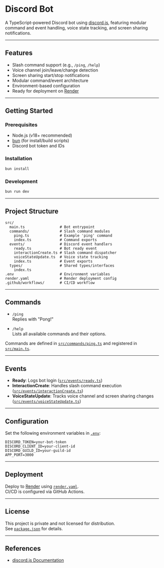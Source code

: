 # Discord Bot

A TypeScript-powered Discord bot using [discord.js](https://discord.js.org/), featuring modular command and event handling, voice state tracking, and screen sharing notifications.

---

## Features

- Slash command support (e.g., `/ping`, `/help`)
- Voice channel join/leave/change detection
- Screen sharing start/stop notifications
- Modular command/event architecture
- Environment-based configuration
- Ready for deployment on [Render](https://render.com/)

---

## Getting Started

### Prerequisites

- Node.js (v18+ recommended)
- [bun](https://bun.sh/) (for install/build scripts)
- Discord bot token and IDs

### Installation

```sh
bun install
```

### Development

```sh
bun run dev
```

---

## Project Structure

```
src/
  main.ts                # Bot entrypoint
  commands/              # Slash command modules
    ping.ts              # Example 'ping' command
    index.ts             # Command exports
  events/                # Discord event handlers
    ready.ts             # Bot ready event
    interactionCreate.ts # Slash command dispatcher
    voiceStateUpdate.ts  # Voice state tracking
    index.ts             # Event exports
  types/                 # Shared types/interfaces
    index.ts
.env                     # Environment variables
render.yaml              # Render deployment config
.github/workflows/       # CI/CD workflow
```

---

## Commands

- `/ping`  
  Replies with "Pong!"

- `/help`  
  Lists all available commands and their options.

Commands are defined in [`src/commands/ping.ts`](src/commands/ping.ts ) and registered in [`src/main.ts`](src/main.ts ).

---

## Events

- **Ready**: Logs bot login ([`src/events/ready.ts`](src/events/ready.ts ))
- **InteractionCreate**: Handles slash command execution ([`src/events/interactionCreate.ts`](src/events/interactionCreate.ts ))
- **VoiceStateUpdate**: Tracks voice channel and screen sharing changes ([`src/events/voiceStateUpdate.ts`](src/events/voiceStateUpdate.ts ))

---

## Configuration

Set the following environment variables in [`.env`](.env ):

```
DISCORD_TOKEN=your-bot-token
DISCORD_CLIENT_ID=your-client-id
DISCORD_GUILD_ID=your-guild-id
APP_PORT=3000
```

---

## Deployment

Deploy to [Render](https://render.com/) using [`render.yaml`](render.yaml ).  
CI/CD is configured via GitHub Actions.

---

## License

This project is private and not licensed for distribution.  
See [`package.json`](package.json ) for details.

---

## References

- [discord.js Documentation](https://discord.js.org/#/docs/main/stable/general/welcome)